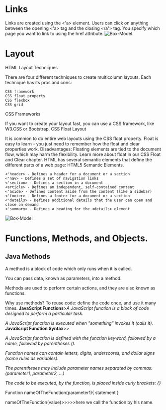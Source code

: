 
# **Links**

Links are created using the <'a> element. Users can click on anything
between the opening <'a> tag and the closing </a'> tag. You specify
which page you want to link to using the href attribute.
![Box-Model](https://d2h0cx97tjks2p.cloudfront.net/blogs/wp-content/uploads/sites/2/2020/06/Links-in-HTML.jpg).

# **Layout**
HTML Layout Techniques

There are four different techniques to create multicolumn layouts. Each technique has its pros and cons:

    CSS framework
    CSS float property
    CSS flexbox
    CSS grid

CSS Frameworks

If you want to create your layout fast, you can use a CSS framework, like W3.CSS or Bootstrap.
CSS Float Layout

It is common to do entire web layouts using the CSS float property. Float is easy to learn - you just need to remember how the float and clear properties work. Disadvantages: Floating elements are tied to the document flow, which may harm the flexibility. Learn more about float in our CSS Float and Clear chapter.
HTML has several semantic elements that define the different parts of a web page:
HTML5 Semantic Elements.	

    <'header> - Defines a header for a document or a section
    <'nav> - Defines a set of navigation links
    <'section> - Defines a section in a document
    <article> - Defines an independent, self-contained content
    <'aside> - Defines content aside from the content (like a sidebar)
    <'footer> - Defines a footer for a document or a section
    <'details> - Defines additional details that the user can open and close on demand
    <'summary> - Defines a heading for the <details> element
![Box-Model](https://www.w3schools.com/html/img_sem_elements.gif)
# **Functions, Methods, and Objects**.
## **Java Methods**
A method is a block of code which only runs when it is called.

You can pass data, known as parameters, into a method.

Methods are used to perform certain actions, and they are also known as functions.

Why use methods? To reuse code: define the code once, and use it many times.
**JavaScript Functions**>*A JavaScript function is a block of code designed to perform a particular task.*

*A JavaScript function is executed when "something" invokes it (calls it).*
**JavaScript Function Syntax**>>

*A JavaScript function is defined with the function keyword, followed by a name, followed by parentheses ().*

*Function names can contain letters, digits, underscores, and dollar signs (same rules as variables).*

*The parentheses may include parameter names separated by commas:
(parameter1, parameter2, ...)*

*The code to be executed, by the function, is placed inside curly brackets: {}*

Function nameOfTheFunction(parameter1){
statement
}

nameOfTheFunction(value)>>>>>here we call the function by his name.
